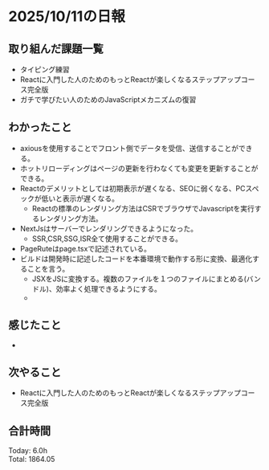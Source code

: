 # 2025/10/11の日報
## 取り組んだ課題一覧
* タイピング練習
* Reactに入門した人のためのもっとReactが楽しくなるステップアップコース完全版
* ガチで学びたい人のためのJavaScriptメカニズムの復習
## わかったこと 
* axiousを使用することでフロント側でデータを受信、送信することができる。
* ホットリローディングはページの更新を行わなくても変更を更新することができる。
* Reactのデメリットとしては初期表示が遅くなる、SEOに弱くなる、PCスペックが低いと表示が遅くなる。
  * Reactの標準のレンダリング方法はCSRでブラウザでJavascriptを実行するレンダリング方法。
* NextJsはサーバーでレンダリングできるようになった。
  * SSR,CSR,SSG,ISR全て使用することができる。
* PageRuteはpage.tsxで記述されている。
* ビルドは開発時に記述したコードを本番環境で動作する形に変換、最適化することを言う。
  * JSXをJSに変換する。複数のファイルを１つのファイルにまとめる(バンドル)、効率よく処理できるようにする。
  *    
  
## 感じたこと
* 
## 次やること
* Reactに入門した人のためのもっとReactが楽しくなるステップアップコース完全版
##  合計時間 
Today: 6.0h<br>
Total: 1864.05
